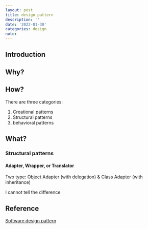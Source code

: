 ```yaml
---
layout: post
title: design pattern
description: ''
date: '2022-01-30'
categories: design
note: 
---
```


## Introduction

## Why?

## How?

There are three categories:

1. Creational patterns
2. Structural patterns
3. behavioral patterns

## What?

### Structural patterns

#### Adapter, Wrapper, or Translator

Two type: Object Adapter (with delegation) & Class Adapter (with inheritance)

I cannot tell the difference

## Reference

[Software design pattern](https://en.wikipedia.org/wiki/Software_design_pattern)
